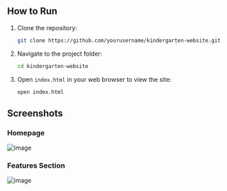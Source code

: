 
## How to Run

1. Clone the repository:
    ```bash
    git clone https://github.com/yourusername/kindergarten-website.git
    ```

2. Navigate to the project folder:
    ```bash
    cd kindergarten-website
    ```

3. Open `index.html` in your web browser to view the site:
    ```bash
    open index.html
    ```

## Screenshots

### Homepage
![image](https://github.com/user-attachments/assets/0cebfc82-961c-437a-9ce2-4a979a96cd31)


### Features Section
![image](https://github.com/user-attachments/assets/379a7116-dcc0-4348-861e-980215ad7ac3)



